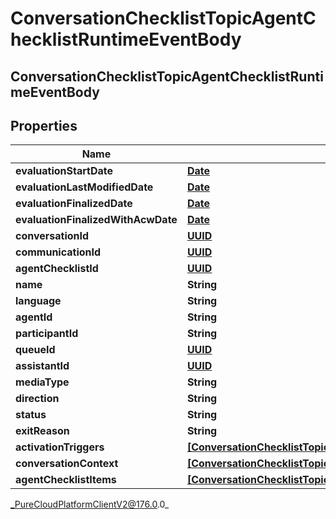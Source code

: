 # ConversationChecklistTopicAgentChecklistRuntimeEventBody

## ConversationChecklistTopicAgentChecklistRuntimeEventBody

## Properties

|Name | Type | Description | Notes|
|------------ | ------------- | ------------- | -------------|
| **evaluationStartDate** | [**Date**](Date) |  | [optional] |
| **evaluationLastModifiedDate** | [**Date**](Date) |  | [optional] |
| **evaluationFinalizedDate** | [**Date**](Date) |  | [optional] |
| **evaluationFinalizedWithAcwDate** | [**Date**](Date) |  | [optional] |
| **conversationId** | [**UUID**](UUID) |  | [optional] |
| **communicationId** | [**UUID**](UUID) |  | [optional] |
| **agentChecklistId** | [**UUID**](UUID) |  | [optional] |
| **name** | **String** |  | [optional] |
| **language** | **String** |  | [optional] |
| **agentId** | **String** |  | [optional] |
| **participantId** | **String** |  | [optional] |
| **queueId** | [**UUID**](UUID) |  | [optional] |
| **assistantId** | [**UUID**](UUID) |  | [optional] |
| **mediaType** | **String** |  | [optional] |
| **direction** | **String** |  | [optional] |
| **status** | **String** |  | [optional] |
| **exitReason** | **String** |  | [optional] |
| **activationTriggers** | [**[ConversationChecklistTopicAgentChecklistActivationTrigger]**]([ConversationChecklistTopicAgentChecklistActivationTrigger]) |  | [optional] |
| **conversationContext** | [**[ConversationChecklistTopicConversationContextTurnInfo]**]([ConversationChecklistTopicConversationContextTurnInfo]) |  | [optional] |
| **agentChecklistItems** | [**[ConversationChecklistTopicAgentChecklistItemState]**]([ConversationChecklistTopicAgentChecklistItemState]) |  | [optional] |



_PureCloudPlatformClientV2@176.0.0_
